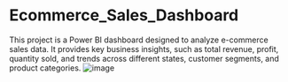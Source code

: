 # Ecommerce_Sales_Dashboard
This project is a Power BI dashboard designed to analyze e-commerce sales data. It provides key business insights, such as total revenue, profit, quantity sold, and trends across different states, customer segments, and product categories.
![image](https://github.com/user-attachments/assets/d8b05b02-ff5d-4c2e-9a20-eb8eb4359cad)



